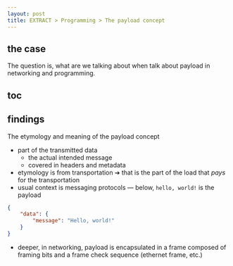 ```yaml
---
layout: post
title: EXTRACT > Programming > The payload concept 
---
```

## the case	
The question is, what are we talking about when talk about payload in networking and programming.

## toc
<!-- TOC -->



<!-- /TOC -->

## findings
The etymology and meaning of the payload concept
* part of the transmitted data
    * the actual intended message
    * covered in headers and metadata
* etymology is from transportation ➔ that is the part of the load that _pays_ for the transportation
* usual context is messaging protocols — below, `hello, world!` is the payload
```json
{
    "data": {
        "message": "Hello, world!"
    }
}
```
* deeper, in networking, payload is encapsulated in a frame composed of framing bits and a frame check sequence (ethernet frame, etc.) 